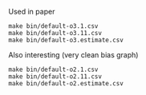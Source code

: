 Used in paper

    make bin/default-o3.1.csv
    make bin/default-o3.11.csv
    make bin/default-o3.estimate.csv

Also interesting (very clean bias graph)

    make bin/default-o2.1.csv
    make bin/default-o2.11.csv
    make bin/default-o2.estimate.csv


